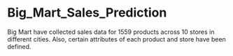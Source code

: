 # Big_Mart_Sales_Prediction
Big Mart have collected sales data for 1559 products across 10 stores in different cities. Also, certain attributes of each product and store have been defined.
